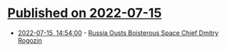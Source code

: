 # [Published on 2022-07-15](index.md)

* [2022-07-15, 14:54:00](https://science.slashdot.org/story/22/07/15/1454242/russia-ousts-boisterous-space-chief-dmitry-rogozin?utm_source=rss1.0mainlinkanon&utm_medium=feed) - [Russia Ousts Boisterous Space Chief Dmitry Rogozin](https://science.slashdot.org/story/22/07/15/1454242/russia-ousts-boisterous-space-chief-dmitry-rogozin?utm_source=rss1.0mainlinkanon&utm_medium=feed)
